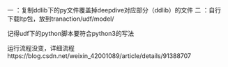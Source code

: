 
一 ：复制ddlib下的py文件覆盖掉deepdive对应部分（ddlib）的文件
二 ：自行下载ltp包，放到tranaction/udf/model/

记得udf下的python脚本要符合python3的写法

运行流程没变，详细流程https://blog.csdn.net/weixin_42001089/article/details/91388707
